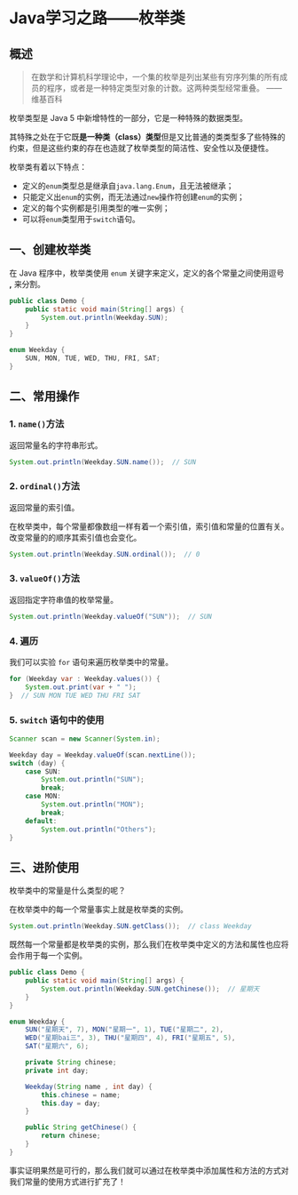 # Java学习之路——枚举类

## 概述

> 在数学和计算机科学理论中，一个集的枚举是列出某些有穷序列集的所有成员的程序，或者是一种特定类型对象的计数。这两种类型经常重叠。		——维基百科

枚举类型是 Java 5 中新增特性的一部分，它是一种特殊的数据类型。

其特殊之处在于它既**是一种类（class）类型**但是又比普通的类类型多了些特殊的约束，但是这些约束的存在也造就了枚举类型的简洁性、安全性以及便捷性。

枚举类有着以下特点：

- 定义的`enum`类型总是继承自`java.lang.Enum`，且无法被继承；
- 只能定义出`enum`的实例，而无法通过`new`操作符创建`enum`的实例；
- 定义的每个实例都是引用类型的唯一实例；
- 可以将`enum`类型用于`switch`语句。

## 一、创建枚举类

在 Java 程序中，枚举类使用 `enum` 关键字来定义，定义的各个常量之间使用逗号 **,** 来分割。

```java
public class Demo {
    public static void main(String[] args) {
        System.out.println(Weekday.SUN);
    }
}

enum Weekday {
    SUN, MON, TUE, WED, THU, FRI, SAT;
}
```

## 二、常用操作

### 1. `name()`方法

返回常量名的字符串形式。

```java
System.out.println(Weekday.SUN.name());  // SUN
```

### 2. `ordinal()`方法

返回常量的索引值。

在枚举类中，每个常量都像数组一样有着一个索引值，索引值和常量的位置有关。改变常量的的顺序其索引值也会变化。

```java
System.out.println(Weekday.SUN.ordinal());  // 0
```

### 3. `valueOf()`方法

返回指定字符串值的枚举常量。

```java
System.out.println(Weekday.valueOf("SUN"));  // SUN 
```

### 4. 遍历

我们可以实验 `for` 语句来遍历枚举类中的常量。

```java
for (Weekday var : Weekday.values()) {
	System.out.print(var + " ");
}  // SUN MON TUE WED THU FRI SAT
```

### 5. `switch` 语句中的使用

```java
Scanner scan = new Scanner(System.in);

Weekday day = Weekday.valueOf(scan.nextLine());
switch (day) {
    case SUN:
        System.out.println("SUN");
        break;
    case MON:
        System.out.println("MON");
        break;
    default:
    	System.out.println("Others");
}
```

## 三、进阶使用

枚举类中的常量是什么类型的呢？

在枚举类中的每一个常量事实上就是枚举类的实例。

```java
System.out.println(Weekday.SUN.getClass());  // class Weekday
```

既然每一个常量都是枚举类的实例，那么我们在枚举类中定义的方法和属性也应将会作用于每一个实例。

```java
public class Demo {
    public static void main(String[] args) {
        System.out.println(Weekday.SUN.getChinese());  // 星期天
    }
}

enum Weekday {
    SUN("星期天", 7), MON("星期一", 1), TUE("星期二", 2),
    WED("星期bai三", 3), THU("星期四", 4), FRI("星期五", 5),
    SAT("星期六", 6);

    private String chinese;
    private int day;

    Weekday(String name , int day) {
        this.chinese = name;
        this.day = day;
    }

    public String getChinese() {
        return chinese;
    }
}
```

事实证明果然是可行的，那么我们就可以通过在枚举类中添加属性和方法的方式对我们常量的使用方式进行扩充了！

